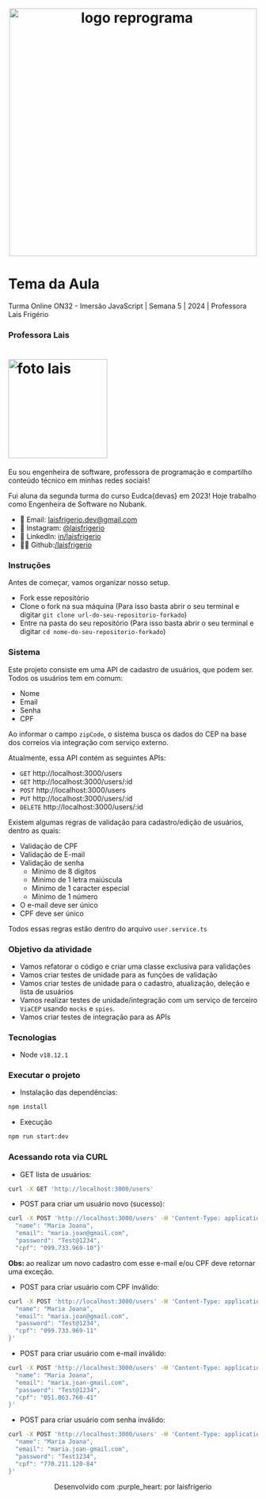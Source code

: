 <h1 align="center">
  <img src="../../../assets/reprograma-fundos-claros.png" alt="logo reprograma" width="500">
</h1>

# Tema da Aula

Turma Online ON32 - Imersão JavaScript | Semana 5 | 2024 | Professora Lais Frigério

### Professora Lais

<h1>
  <img src="../../../assets/lais.png" alt="foto lais" width="200">
</h1>

Eu sou engenheira de software, professora de programação e compartilho conteúdo técnico em minhas redes sociais!

Fui aluna da segunda turma do curso Eudca{devas} em 2023!
Hoje trabalho como Engenheira de Software no Nubank.

- 💌 Email: laisfrigerio.dev@gmail.com
- 📸 Instagram: [@laisfrigerio](https://www.instagram.com/laisfrigerio/)
- 💼 LinkedIn: [in/laisfrigerio](https://www.linkedin.com/in/laisfrigerio/)
- 👩‍💻 Github:[/laisfrigerio](https://github.com/laisfrigerio)

### Instruções

Antes de começar, vamos organizar nosso setup.

- Fork esse repositório
- Clone o fork na sua máquina (Para isso basta abrir o seu terminal e digitar `git clone url-do-seu-repositorio-forkado`)
- Entre na pasta do seu repositório (Para isso basta abrir o seu terminal e digitar `cd nome-do-seu-repositorio-forkado`)

### Sistema

Este projeto consiste em uma API de cadastro de usuários, que podem ser. Todos os usuários tem em comum:

- Nome
- Email
- Senha
- CPF

Ao informar o campo `zipCode`, o sistema busca os dados do CEP na base dos correios via integração com serviço externo.

Atualmente, essa API contém as seguintes APIs:

- `GET` http://localhost:3000/users
- `GET` http://localhost:3000/users/:id
- `POST` http://localhost:3000/users
- `PUT` http://localhost:3000/users/:id
- `DELETE` http://localhost:3000/users/:id

Existem algumas regras de validação para cadastro/edição de usuários, dentro as quais:

- Validação de CPF
- Validação de E-mail
- Validação de senha
  - Minimo de 8 digitos
  - Minimo de 1 letra maiúscula
  - Minimo de 1 caracter especial
  - Minimo de 1 número
- O e-mail deve ser único
- CPF deve ser único

Todos essas regras estão dentro do arquivo `user.service.ts`

### Objetivo da atividade

- Vamos refatorar o código e criar uma classe exclusiva para validações
- Vamos criar testes de unidade para as funções de validação
- Vamos criar testes de unidade para o cadastro, atualização, deleção e lista de usuários
- Vamos realizar testes de unidade/integração com um serviço de terceiro `ViaCEP` usando `mocks` e `spies`.
- Vamos criar testes de integração para as APIs

### Tecnologias

- Node `v18.12.1`

### Executar o projeto

- Instalação das dependências:

```sh
npm install
```

- Execução

```sh
npm run start:dev
```

### Acessando rota via CURL

- GET lista de usuários:

```sh
curl -X GET 'http://localhost:3000/users'
```

- POST para criar um usuário novo (sucesso):

```sh
curl -X POST 'http://localhost:3000/users' -H 'Content-Type: application/json' --data '{
  "name": "Maria Joana",
  "email": "maria.joan@gmail.com",
  "password": "Test@1234",
  "cpf": "099.733.969-10"}'
```

**Obs:** ao realizar um novo cadastro com esse e-mail e/ou CPF deve retornar uma exceção.

- POST para criar usuário com CPF inválido:

```sh
curl -X POST 'http://localhost:3000/users' -H 'Content-Type: application/json' --data '{
  "name": "Maria Joana",
  "email": "maria.joan@gmail.com",
  "password": "Test@1234",
  "cpf": "099.733.969-11"
}'
```

- POST para criar usuário com e-mail inválido:

```sh
curl -X POST 'http://localhost:3000/users' -H 'Content-Type: application/json' --data '{
  "name": "Maria Joana",
  "email": "maria.joan-gmail.com",
  "password": "Test@1234",
  "cpf": "051.063.760-41"
}'
```

- POST para criar usuário com senha inválido:

```sh
curl -X POST 'http://localhost:3000/users' -H 'Content-Type: application/json' --data '{
  "name": "Maria Joana",
  "email": "maria.joan-gmail.com",
  "password": "Test1234",
  "cpf": "770.211.120-84"
}'
```

<p align="center">
Desenvolvido com :purple_heart: por laisfrigerio
</p>
